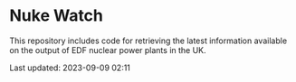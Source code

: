 # Nuke Watch

This repository includes code for retrieving the latest information available on the output of EDF nuclear power plants in the UK.

Last updated: 2023-09-09 02:11